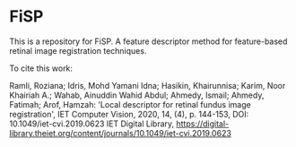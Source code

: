 # FiSP
This is a repository for FiSP. A feature descriptor method for feature-based retinal image registration techniques.

To cite this work:

Ramli, Roziana; Idris, Mohd Yamani Idna; Hasikin, Khairunnisa; Karim, Noor Khairiah A.; Wahab, Ainuddin Wahid Abdul; Ahmedy, Ismail; Ahmedy, Fatimah; Arof, Hamzah: 'Local descriptor for retinal fundus image registration', IET Computer Vision, 2020, 14, (4), p. 144-153, DOI: 10.1049/iet-cvi.2019.0623
IET Digital Library, https://digital-library.theiet.org/content/journals/10.1049/iet-cvi.2019.0623
